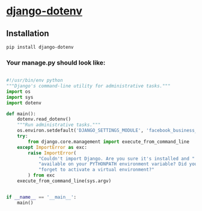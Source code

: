 # [django-dotenv](https://github.com/jpadilla/django-dotenv)
## Installation
```sh
pip install django-dotenv
```
### Your manage.py should look like:
```python 

#!/usr/bin/env python
"""Django's command-line utility for administrative tasks."""
import os
import sys
import dotenv

def main():
    dotenv.read_dotenv()
    """Run administrative tasks."""
    os.environ.setdefault('DJANGO_SETTINGS_MODULE', 'facebook_business_automation.settings')
    try:
        from django.core.management import execute_from_command_line
    except ImportError as exc:
        raise ImportError(
            "Couldn't import Django. Are you sure it's installed and "
            "available on your PYTHONPATH environment variable? Did you "
            "forget to activate a virtual environment?"
        ) from exc
    execute_from_command_line(sys.argv)


if __name__ == '__main__':
    main()
```